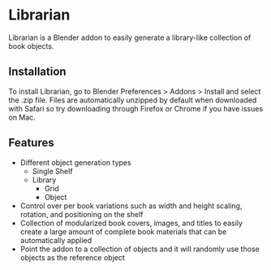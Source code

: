 # Librarian

Librarian is a Blender addon to easily generate a library-like collection of book objects.

## Installation

To install Librarian, go to Blender Preferences > Addons > Install and select the .zip file. Files are automatically unzipped by default when downloaded with Safari so try downloading through Firefox or Chrome if you have issues on Mac.

## Features

* Different object generation types
  * Single Shelf
  * Library
    * Grid
    * Object
* Control over per book variations such as width and height scaling, rotation, and positioning on the shelf
* Collection of modularized book covers, images, and titles to easily create a large amount of complete book materials that can be automatically applied
* Point the addon to a collection of objects and it will randomly use those objects as the reference object
